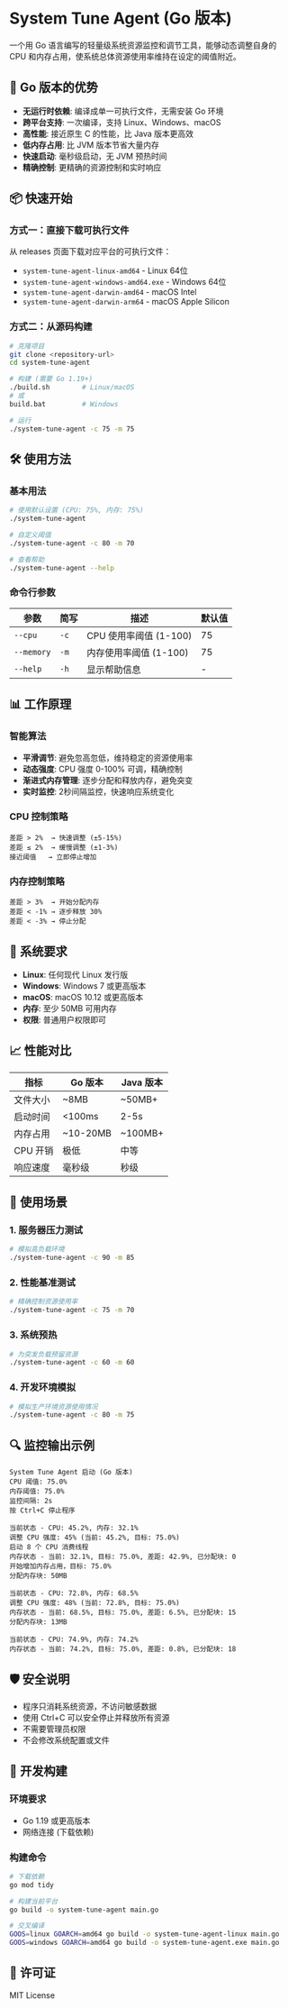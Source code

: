 # System Tune Agent (Go 版本)

一个用 Go 语言编写的轻量级系统资源监控和调节工具，能够动态调整自身的 CPU 和内存占用，使系统总体资源使用率维持在设定的阈值附近。

## 🚀 Go 版本的优势

- **无运行时依赖**: 编译成单一可执行文件，无需安装 Go 环境
- **跨平台支持**: 一次编译，支持 Linux、Windows、macOS
- **高性能**: 接近原生 C 的性能，比 Java 版本更高效
- **低内存占用**: 比 JVM 版本节省大量内存
- **快速启动**: 毫秒级启动，无 JVM 预热时间
- **精确控制**: 更精确的资源控制和实时响应

## 📦 快速开始

### 方式一：直接下载可执行文件

从 releases 页面下载对应平台的可执行文件：
- `system-tune-agent-linux-amd64` - Linux 64位
- `system-tune-agent-windows-amd64.exe` - Windows 64位  
- `system-tune-agent-darwin-amd64` - macOS Intel
- `system-tune-agent-darwin-arm64` - macOS Apple Silicon

### 方式二：从源码构建

```bash
# 克隆项目
git clone <repository-url>
cd system-tune-agent

# 构建 (需要 Go 1.19+)
./build.sh        # Linux/macOS
# 或
build.bat         # Windows

# 运行
./system-tune-agent -c 75 -m 75
```

## 🛠️ 使用方法

### 基本用法

```bash
# 使用默认设置 (CPU: 75%, 内存: 75%)
./system-tune-agent

# 自定义阈值
./system-tune-agent -c 80 -m 70

# 查看帮助
./system-tune-agent --help
```

### 命令行参数

| 参数 | 简写 | 描述 | 默认值 |
|------|------|------|--------|
| `--cpu` | `-c` | CPU 使用率阈值 (1-100) | 75 |
| `--memory` | `-m` | 内存使用率阈值 (1-100) | 75 |
| `--help` | `-h` | 显示帮助信息 | - |

## 📊 工作原理

### 智能算法
- **平滑调节**: 避免忽高忽低，维持稳定的资源使用率
- **动态强度**: CPU 强度 0-100% 可调，精确控制
- **渐进式内存管理**: 逐步分配和释放内存，避免突变
- **实时监控**: 2秒间隔监控，快速响应系统变化

### CPU 控制策略
```
差距 > 2%  → 快速调整 (±5-15%)
差距 ≤ 2%  → 缓慢调整 (±1-3%)
接近阈值   → 立即停止增加
```

### 内存控制策略
```
差距 > 3%  → 开始分配内存
差距 < -1% → 逐步释放 30%
差距 < -3% → 停止分配
```

## 🔧 系统要求

- **Linux**: 任何现代 Linux 发行版
- **Windows**: Windows 7 或更高版本
- **macOS**: macOS 10.12 或更高版本
- **内存**: 至少 50MB 可用内存
- **权限**: 普通用户权限即可

## 📈 性能对比

| 指标 | Go 版本 | Java 版本 |
|------|---------|-----------|
| 文件大小 | ~8MB | ~50MB+ |
| 启动时间 | <100ms | 2-5s |
| 内存占用 | ~10-20MB | ~100MB+ |
| CPU 开销 | 极低 | 中等 |
| 响应速度 | 毫秒级 | 秒级 |

## 🎯 使用场景

### 1. 服务器压力测试
```bash
# 模拟高负载环境
./system-tune-agent -c 90 -m 85
```

### 2. 性能基准测试
```bash
# 精确控制资源使用率
./system-tune-agent -c 75 -m 70
```

### 3. 系统预热
```bash
# 为突发负载预留资源
./system-tune-agent -c 60 -m 60
```

### 4. 开发环境模拟
```bash
# 模拟生产环境资源使用情况
./system-tune-agent -c 80 -m 75
```

## 🔍 监控输出示例

```
System Tune Agent 启动 (Go 版本)
CPU 阈值: 75.0%
内存阈值: 75.0%
监控间隔: 2s
按 Ctrl+C 停止程序

当前状态 - CPU: 45.2%, 内存: 32.1%
调整 CPU 强度: 45% (当前: 45.2%, 目标: 75.0%)
启动 8 个 CPU 消费线程
内存状态 - 当前: 32.1%, 目标: 75.0%, 差距: 42.9%, 已分配块: 0
开始增加内存占用，目标: 75.0%
分配内存块: 50MB

当前状态 - CPU: 72.8%, 内存: 68.5%
调整 CPU 强度: 48% (当前: 72.8%, 目标: 75.0%)
内存状态 - 当前: 68.5%, 目标: 75.0%, 差距: 6.5%, 已分配块: 15
分配内存块: 13MB

当前状态 - CPU: 74.9%, 内存: 74.2%
内存状态 - 当前: 74.2%, 目标: 75.0%, 差距: 0.8%, 已分配块: 18
```

## 🛡️ 安全说明

- 程序只消耗系统资源，不访问敏感数据
- 使用 Ctrl+C 可以安全停止并释放所有资源
- 不需要管理员权限
- 不会修改系统配置或文件

## 🔧 开发构建

### 环境要求
- Go 1.19 或更高版本
- 网络连接 (下载依赖)

### 构建命令
```bash
# 下载依赖
go mod tidy

# 构建当前平台
go build -o system-tune-agent main.go

# 交叉编译
GOOS=linux GOARCH=amd64 go build -o system-tune-agent-linux main.go
GOOS=windows GOARCH=amd64 go build -o system-tune-agent.exe main.go
```

## 📄 许可证

MIT License